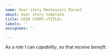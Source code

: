 ```yaml
---
name: User story Montessori Parent
about: User story template
title: USER STORY:<TITLE>
labels: ''
assignees: ''

---
```


As a *role* I can *capability*, so that *receive benefit*.
